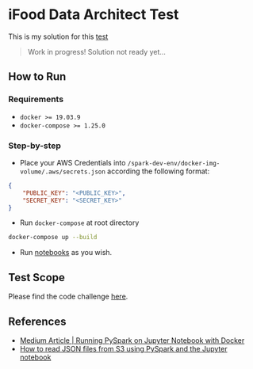# iFood Data Architect Test

This is my solution for this [test](https://github.com/ifood/ifood-data-architect-test) 

> Work in progress! Solution not ready yet...

## How to Run

### Requirements

* `docker >= 19.03.9`
* `docker-compose >= 1.25.0`

### Step-by-step

* Place your AWS Credentials into `/spark-dev-env/docker-img-volume/.aws/secrets.json` according the following format:

```json
{
    "PUBLIC_KEY": "<PUBLIC_KEY>",
    "SECRET_KEY": "<SECRET_KEY>"
}
```

* Run `docker-compose` at root directory

```bash
docker-compose up --build
```

* Run [notebooks](./spark-dev-env/docker-img-volume/notebooks) as you wish.

## Test Scope

Please find the code challenge [here](./TestScope.md).

## References

* [Medium Article | Running PySpark on Jupyter Notebook with Docker](https://medium.com/@suci/running-pyspark-on-jupyter-notebook-with-docker-602b18ac4494)
* [How to read JSON files from S3 using PySpark and the Jupyter notebook](https://medium.com/@bogdan.cojocar/how-to-read-json-files-from-s3-using-pyspark-and-the-jupyter-notebook-275dcb27e124)
